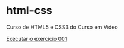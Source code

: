# html-css
 Curso de HTML5 e CSS3 do Curso em Vídeo

<a href="https://vanessafolly.github.io/html-css/exercicios/ex001/index.html">Executar o exercicio 001</a>